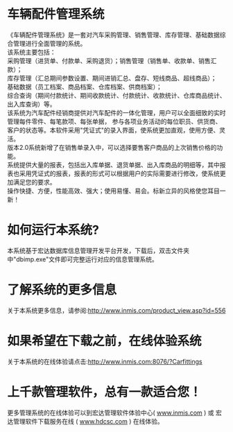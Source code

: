 # 车辆配件管理系统

《车辆配件管理系统》是一套对汽车采购管理、销售管理、库存管理、基础数据综合管理进行全面管理的系统。  
该系统主要包括：  
采购管理（进货单、付款单、采购退货）；销售管理（销售单、收款单、销售汇款）；  
库存管理（汇总期间参数设置、期间进销汇总、盘存、短线商品、超线商品）；  
 基础数据（员工档案、商品档案、仓库档案、供商档案）；    
 综合查询（期间付款统计、期间收款统计、付款统计、收款统计、仓库商品统计、出入库查询）等。  
 该系统为汽车配件经销商提供对汽车配件的一体化管理，用户可以全面细致的实时管理每件零件、每笔款项、每张单据， 参与各项业务活动的每位职员、供货商、客户的状态等。本软件采用"凭证式"的录入界面，使系统更加直观，使用方便、灵活。  
 版本2.0系统新增了在销售单录入中，可以选择要售客户商品的上次销售价格的功能。  
 系统提供大量的报表，包括出入库单据、退货单据、出入库商品的明细等，其中报表也采用凭证式的报表，报表的形式可以根据用户的实际需要进行修改，使系统更加满足您的要求。  
 操作快捷、方便，性能高效、强大；使用易懂、易会。标新立异的风格使您耳目一新！  
 
# 如何运行本系统?

本系统基于宏达数据库信息管理开发平台开发，下载后，双击文件夹中"dbimp.exe"文件即可完整运行对应的信息管理系统。

# 了解系统的更多信息

关于本系统更多信息，请参阅:http://www.inmis.com/product_view.asp?id=556

# 如果希望在下载之前，在线体验系统

关于本系统的在线体验请点击:http://www.inmis.com:8076/?Carfittings

# 上千款管理软件，总有一款适合您！

更多管理系统的在线体验可以到宏达管理软件体验中心( www.inmis.com ) 或 宏达管理软件下载服务在线 ( www.hdcsc.com ) 在线体验。

